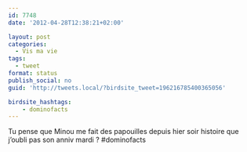 ```yaml
---
id: 7748
date: '2012-04-28T12:38:21+02:00'

layout: post
categories:
  - Vis ma vie
tags:
  - tweet
format: status
publish_social: no
guid: 'http://tweets.local/?birdsite_tweet=196216785400365056'

birdsite_hashtags:
    - dominofacts
---
```


Tu pense que Minou me fait des papouilles depuis hier soir histoire que j’oubli pas son anniv mardi ? #dominofacts